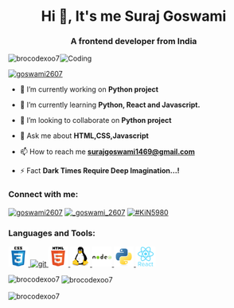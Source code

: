 <h1 align="center">Hi 👋, It's me Suraj Goswami</h1>
<h3 align="center">A frontend developer from India</h3>
<img align="right" alt="Coding" width="400" src="https://bestanimations.com/Humans/funny-nerd-guy-animated-gif.gif">

<p align="left"> <img src="https://komarev.com/ghpvc/?username=brocodexoo7&label=Profile%20views&color=0e75b6&style=flat" alt="brocodexoo7" /> </p>

<p align="left"> <a href="https://twitter.com/goswami2607" target="blank"><img src="https://img.shields.io/twitter/follow/goswami2607?logo=twitter&style=for-the-badge" alt="goswami2607" /></a> </p>

- 🔭 I’m currently working on **Python project**

- 🌱 I’m currently learning **Python, React and Javascript.**

- 👯 I’m looking to collaborate on **Python project**

- 💬 Ask me about **HTML,CSS,Javascript**

- 📫 How to reach me **surajgoswami1469@gmail.com**

- ⚡ Fact **Dark Times Require Deep Imagination...!**

<h3 align="left">Connect with me:</h3>
<p align="left">
<a href="https://twitter.com/goswami2607" target="blank"><img align="center" src="https://raw.githubusercontent.com/rahuldkjain/github-profile-readme-generator/master/src/images/icons/Social/twitter.svg" alt="goswami2607" height="30" width="40" /></a>
<a href="https://instagram.com/_goswami_2607" target="blank"><img align="center" src="https://raw.githubusercontent.com/rahuldkjain/github-profile-readme-generator/master/src/images/icons/Social/instagram.svg" alt="_goswami_2607" height="30" width="40" /></a>
<a href="https://discord.gg/#KiN5980" target="blank"><img align="center" src="https://raw.githubusercontent.com/rahuldkjain/github-profile-readme-generator/master/src/images/icons/Social/discord.svg" alt="#KiN5980" height="30" width="40" /></a>
</p>

<h3 align="left">Languages and Tools:</h3>
<p align="left"> <a href="https://www.w3schools.com/css/" target="_blank" rel="noreferrer"> <img src="https://raw.githubusercontent.com/devicons/devicon/master/icons/css3/css3-original-wordmark.svg" alt="css3" width="40" height="40"/> </a> <a href="https://git-scm.com/" target="_blank" rel="noreferrer"> <img src="https://www.vectorlogo.zone/logos/git-scm/git-scm-icon.svg" alt="git" width="40" height="40"/> </a> <a href="https://www.w3.org/html/" target="_blank" rel="noreferrer"> <img src="https://raw.githubusercontent.com/devicons/devicon/master/icons/html5/html5-original-wordmark.svg" alt="html5" width="40" height="40"/> </a> <a href="https://www.linux.org/" target="_blank" rel="noreferrer"> <img src="https://raw.githubusercontent.com/devicons/devicon/master/icons/linux/linux-original.svg" alt="linux" width="40" height="40"/> </a> <a href="https://nodejs.org" target="_blank" rel="noreferrer"> <img src="https://raw.githubusercontent.com/devicons/devicon/master/icons/nodejs/nodejs-original-wordmark.svg" alt="nodejs" width="40" height="40"/> </a> <a href="https://www.python.org" target="_blank" rel="noreferrer"> <img src="https://raw.githubusercontent.com/devicons/devicon/master/icons/python/python-original.svg" alt="python" width="40" height="40"/> </a> <a href="https://reactjs.org/" target="_blank" rel="noreferrer"> <img src="https://raw.githubusercontent.com/devicons/devicon/master/icons/react/react-original-wordmark.svg" alt="react" width="40" height="40"/> </a> </p> 

<p><img align="left" src="https://github-readme-stats.vercel.app/api/top-langs?username=brocodexoo7&show_icons=true&locale=en&layout=compact" alt="brocodexoo7" /></p>

<p>&nbsp;<img align="center" src="https://github-readme-stats.vercel.app/api?username=brocodexoo7&show_icons=true&locale=en" alt="brocodexoo7" /></p>

<p><img align="center" src="https://github-readme-streak-stats.herokuapp.com/?user=brocodexoo7&" alt="brocodexoo7" /></p>
